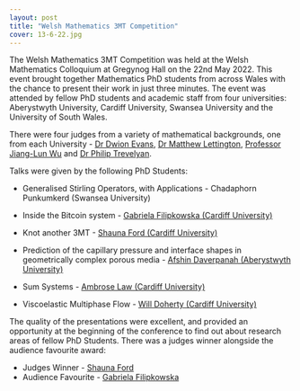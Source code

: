 ```yaml
---
layout: post
title: "Welsh Mathematics 3MT Competition"
cover: 13-6-22.jpg
---
```

The Welsh Mathematics 3MT Competition was held at the Welsh Mathematics Colloquium at Gregynog Hall on the 22nd May 2022. This event brought together Mathematics PhD students from across Wales with the chance to present their work in just three minutes. The event was attended by fellow PhD students and academic staff from four universities: Aberystwyth University, Cardiff University, Swansea University and the University of South Wales.

There were four judges from a variety of mathematical backgrounds, one from each University - [Dr Dwion Evans](https://www.aber.ac.uk/en/maths/staff-profiles/listing/profile/dfe/), [Dr Matthew Lettington](https://www.cardiff.ac.uk/people/view/140706-lettington-matthew), [Professor Jiang-Lun Wu](https://www.swansea.ac.uk/cy/staff/j.l.wu/) and [Dr Philip Trevelyan](https://maths.research.southwales.ac.uk/staff-students/philip-trevelyan/).

Talks were given by the following PhD Students:

* Generalised Stirling Operators, with Applications - Chadaphorn Punkumkerd (Swansea University)

* Inside the Bitcoin system - [Gabriela Filipkowska (Cardiff University)](https://www.cardiff.ac.uk/people/research-students/view/2575982-Gabriela-Filipkowska)

* Knot another 3MT - [Shauna Ford (Cardiff University)](https://www.cardiff.ac.uk/people/research-students/view/1710064-ford-shauna)

* Prediction of the capillary pressure and interface shapes in geometrically complex porous media - [Afshin Daverpanah (Aberystwyth University)](https://www.aber.ac.uk/en/maths/staff-profiles/listing/profile/afd6/)

* Sum Systems - [Ambrose Law (Cardiff University)](https://www.cardiff.ac.uk/people/research-students/view/1710067-law-ambrose)

* Viscoelastic Multiphase Flow - [Will Doherty (Cardiff University)](https://www.cardiff.ac.uk/people/research-students/view/2442476-doherty-william)

The quality of the presentations were excellent, and provided an opportunity at the beginning of the conference to find out about research areas of fellow PhD Students. There was a judges winner alongside the audience favourite award:
* Judges Winner - [Shauna Ford](https://www.cardiff.ac.uk/people/research-students/view/1710064-ford-shauna)
* Audience Favourite - [Gabriela Filipkowska](https://www.cardiff.ac.uk/people/research-students/view/2575982-Gabriela-Filipkowska)
